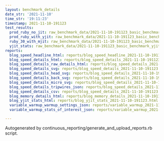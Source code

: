 ```yaml
---
layout: benchmark_details
date_str: '2021-11-10'
time_str: '19:11:23'
timestamp: 2021-11-10-191123
test_results:
  prod_ruby_no_jit: raw_benchmark_data/2021-11-10-191123_basic_benchmark_prod_ruby_no_jit.json
  prod_ruby_with_yjit: raw_benchmark_data/2021-11-10-191123_basic_benchmark_prod_ruby_with_yjit.json
  ruby_30_with_mjit: raw_benchmark_data/2021-11-10-191123_basic_benchmark_ruby_30_with_mjit.json
  yjit_stats: raw_benchmark_data/2021-11-10-191123_basic_benchmark_yjit_stats.json
reports:
  blog_speed_headline_html: reports/blog_speed_headline_2021-11-10-191123.html
  blog_speed_details_html: reports/blog_speed_details_2021-11-10-191123.html
  blog_speed_details_raw_details_html: reports/blog_speed_details_2021-11-10-191123.raw_details.html
  blog_speed_details_svg: reports/blog_speed_details_2021-11-10-191123.svg
  blog_speed_details_head_svg: reports/blog_speed_details_2021-11-10-191123.head.svg
  blog_speed_details_back_svg: reports/blog_speed_details_2021-11-10-191123.back.svg
  blog_speed_details_micro_svg: reports/blog_speed_details_2021-11-10-191123.micro.svg
  blog_speed_details_tripwires_json: reports/blog_speed_details_2021-11-10-191123.tripwires.json
  blog_speed_details_csv: reports/blog_speed_details_2021-11-10-191123.csv
  blog_memory_details_html: reports/blog_memory_details_2021-11-10-191123.html
  blog_yjit_stats_html: reports/blog_yjit_stats_2021-11-10-191123.html
  variable_warmup_warmup_settings_json: reports/variable_warmup_2021-11-10-191123.warmup_settings.json
  variable_warmup_stats_of_interest_json: reports/variable_warmup_2021-11-10-191123.stats_of_interest.json

---
```

Autogenerated by continuous_reporting/generate_and_upload_reports.rb script.
